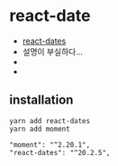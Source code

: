 # react-date
* [react-dates](https://github.com/airbnb/react-dates/blob/master/README.md)
* 설명이 부실하다...
* [](https://airbnb.io/react-dates/)
* [](https://github.com/majapw/react-dates-demo)

## installation

```
yarn add react-dates
yarn add moment
```

```
"moment": "^2.20.1",
"react-dates": "^20.2.5",
```